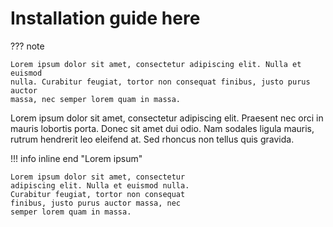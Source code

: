 # Installation guide here

??? note

    Lorem ipsum dolor sit amet, consectetur adipiscing elit. Nulla et euismod
    nulla. Curabitur feugiat, tortor non consequat finibus, justo purus auctor
    massa, nec semper lorem quam in massa.

Lorem ipsum dolor sit amet, consectetur adipiscing elit. Praesent nec orci in mauris lobortis porta. Donec sit amet dui odio. Nam sodales ligula mauris, rutrum hendrerit leo eleifend at. Sed rhoncus non tellus quis gravida. 

!!! info inline end "Lorem ipsum"

    Lorem ipsum dolor sit amet, consectetur
    adipiscing elit. Nulla et euismod nulla.
    Curabitur feugiat, tortor non consequat
    finibus, justo purus auctor massa, nec
    semper lorem quam in massa.

 
